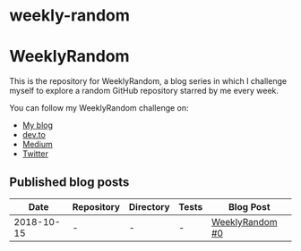 # weekly-random

# WeeklyRandom
This is the repository for WeeklyRandom, a blog series in which I challenge myself to explore a random GitHub repository starred by me every week.

You can follow my WeeklyRandom challenge on:
* [My blog](https://nikol.as/)
* [dev.to](https://dev.to/vintagesucks)
* [Medium](https://medium.com/@VintageSucks)
* [Twitter](https://twitter.com/VintageSucks)

## Published blog posts

|Date|Repository|Directory|Tests|Blog Post|
|---|---|---|---|---|
|2018-10-15|-|-|-|[WeeklyRandom #0](https://nikol.as/2018-10-15-weeklyrandom-0/)|
